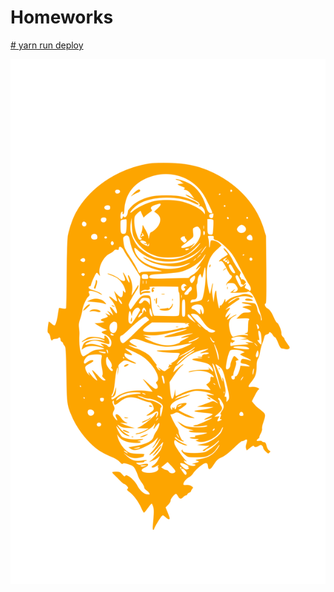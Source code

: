 # Homeworks

[# yarn run deploy](https://create-react-app.dev/docs/deployment)

![Logo](./src/img/astron.svg)
